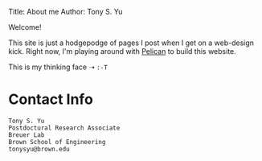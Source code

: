 Title: About me
Author: Tony S. Yu

Welcome!

This site is just a hodgepodge of pages I post when I get on a web-design kick. Right now, I'm playing around with [Pelican](http://readthedocs.org/docs/pelican/en/2.7.2/) to build this website.

This is my thinking face ➝ `:-T`


Contact Info
============

    Tony S. Yu
    Postdoctural Research Associate
    Breuer Lab
    Brown School of Engineering
    tonysyu@brown.edu


